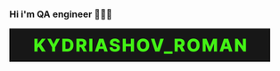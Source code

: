### Hi i'm QA engineer 🧑🏻‍💻

![Header](https://github.com/Kydriash1991/Kydriash1991/blob/main/assets/standard.gif)


